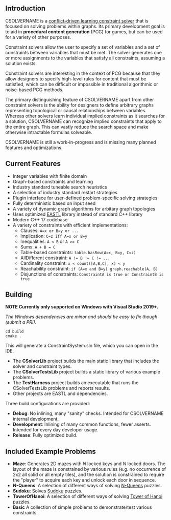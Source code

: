 ## Introduction

CSOLVERNAME is a [conflict-driven learning constraint solver](https://en.wikipedia.org/wiki/Conflict-driven_clause_learning) that is focused on solving problems within graphs. Its primary development goal is to aid in **procedural content generation** (PCG) for games, but can be used for a variety of other purposes.

Constraint solvers allow the user to specify a set of variables and a set of constraints between variables that must be met. The solver generates one or more assignments to the variables that satisfy all constraints, assuming a solution exists.

Constraint solvers are interesting in the context of PCG because that they allow designers to specify high-level rules for content that must be satisfied, which can be difficult or impossible in traditional algorithmic or noise-based PCG methods.

The primary distinguishing feature of CSOLVERNAME apart from other constraint solvers is the ability for designers to define arbitrary graphs representing topological or causal relationships between variables. Whereas other solvers learn individual implied constraints as it searches for a solution, CSOLVERNAME can recognize implied constraints that apply to the entire graph. This can vastly reduce the search space and make otherwise intractable formulas solveable.

CSOLVERNAME is still a work-in-progress and is missing many planned features and optimizations.

## Current Features

* Integer variables with finite domain
* Graph-based constraints and learning
* Industry standard tuneable search heuristics
* A selection of industry standard restart strategies
* Plugin interface for user-defined problem-specific solving strategies
* Fully deterministic based on input seed
* A variety of dynamic graph algorithms for arbitary graph topologies
* Uses optimized [EASTL](https://github.com/electronicarts/EASTL) library instead of standard C++ library
* Modern C++ 17 codebase
* A variety of constraints with efficient implementations:
	* Clauses: `A=x or B=y or ...`
	* Implication: `C=z iff A=x or B=y`
	* Inequalities: `A < B` or `A >= C`
	* Sums: `A + B = C`
	* Table-based constraints: `table.hasRow(A=x, B=y, C=z)`
	* AllDifferent constraint: `A != B != C != ...`
	* Cardinality constraint: `x < count([A,B,C], x) < y`
	* Reachability constraint: `if (A=x and B=y) graph.reachable(A, B)`
	* Disjunctions of constraints: `ConstraintA is true or ConstraintB is true`

## Building

**NOTE Currently only supported on Windows with Visual Studio 2019+.**

_The Windows dependencies are minor and should be easy to fix though (submit a PR!)._

```
cd build
cmake .
```

This will generate a ConstraintSystem.sln file, which you can open in the IDE. 

* The **CSolverLib** project builds the main static library that includes the solver and constraint types.
* The **CSolverTestsLib** project builds a static library of various example problems.
* The **TestHarness** project builds an executable that runs the CSolverTestsLib problems and reports results.
* Other projects are EASTL and dependencies.

Three build configurations are provided:
* **Debug**: No inlining, many "sanity" checks. Intended for CSOLVERNAME internal development.
* **Development**: Inlining of many common functions, fewer asserts. Intended for every day developer usage.
* **Release**: Fully optimized build.

## Included Example Problems

* **Maze**: Generates 2D mazes with *N* locked keys and *N* locked doors. The layout of the maze is constrained by various rules (e.g. no occurrence of 2x2 all solid or all empty tiles), and the solution is constrained to require the "player" to acquire each key and unlock each door in sequence.
* **N-Queens**: A selection of different ways of solving [N-Queens](https://en.wikipedia.org/wiki/Eight_queens_puzzle) puzzles.
* **Sudoku**: Solves [Sudoku](https://en.wikipedia.org/wiki/Sudoku) puzzles.
* **TowerOfHanoi**: A selection of different ways of solving [Tower of Hanoi](https://en.wikipedia.org/wiki/Tower_of_Hanoi) puzzles.
* **Basic** A collection of simple problems to demonstrate/test various constraints.